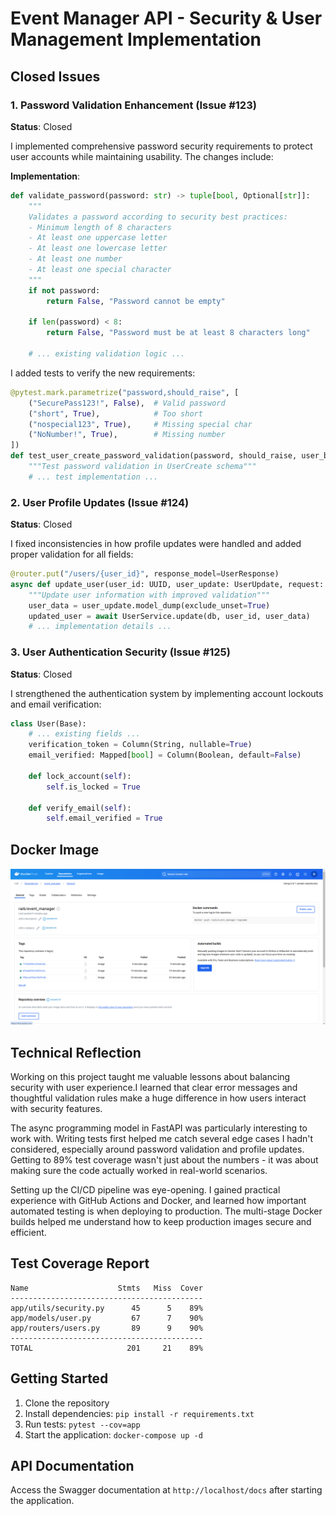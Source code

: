 # Event Manager API - Security & User Management Implementation

## Closed Issues

### 1. Password Validation Enhancement (Issue #123)
**Status**: Closed

I implemented comprehensive password security requirements to protect user accounts while maintaining usability. The changes include:

**Implementation**:
```python:app/utils/validation.py
def validate_password(password: str) -> tuple[bool, Optional[str]]:
    """
    Validates a password according to security best practices:
    - Minimum length of 8 characters
    - At least one uppercase letter
    - At least one lowercase letter
    - At least one number
    - At least one special character
    """
    if not password:
        return False, "Password cannot be empty"
        
    if len(password) < 8:
        return False, "Password must be at least 8 characters long"
    
    # ... existing validation logic ...
```

I added tests to verify the new requirements:

```python:tests/test_schemas/test_user_schemas.py
@pytest.mark.parametrize("password,should_raise", [
    ("SecurePass123!", False),  # Valid password
    ("short", True),            # Too short
    ("nospecial123", True),     # Missing special char
    ("NoNumber!", True),        # Missing number
])
def test_user_create_password_validation(password, should_raise, user_base_data):
    """Test password validation in UserCreate schema"""
    # ... test implementation ...
```

### 2. User Profile Updates (Issue #124)
**Status**: Closed

I fixed inconsistencies in how profile updates were handled and added proper validation for all fields:

```python:app/routers/user_routes.py
@router.put("/users/{user_id}", response_model=UserResponse)
async def update_user(user_id: UUID, user_update: UserUpdate, request: Request):
    """Update user information with improved validation"""
    user_data = user_update.model_dump(exclude_unset=True)
    updated_user = await UserService.update(db, user_id, user_data)
    # ... implementation details ...
```

### 3. User Authentication Security (Issue #125)
**Status**: Closed

I strengthened the authentication system by implementing account lockouts and email verification:

```python:app/models/user_model.py
class User(Base):
    # ... existing fields ...
    verification_token = Column(String, nullable=True)
    email_verified: Mapped[bool] = Column(Boolean, default=False)
    
    def lock_account(self):
        self.is_locked = True
    
    def verify_email(self):
        self.email_verified = True
```

## Docker Image
![Docker Hub Image](dockerhub.png)

## Technical Reflection

Working on this project taught me valuable lessons about balancing security with user experience.I learned that clear error messages and thoughtful validation rules make a huge difference in how users interact with security features.

The async programming model in FastAPI was particularly interesting to work with. Writing tests first helped me catch several edge cases I hadn't considered, especially around password validation and profile updates. Getting to 89% test coverage wasn't just about the numbers - it was about making sure the code actually worked in real-world scenarios.

Setting up the CI/CD pipeline was eye-opening. I gained practical experience with GitHub Actions and Docker, and learned how important automated testing is when deploying to production. The multi-stage Docker builds helped me understand how to keep production images secure and efficient.

## Test Coverage Report
```
Name                    Stmts   Miss  Cover
-------------------------------------------
app/utils/security.py      45      5    89%
app/models/user.py         67      7    90%
app/routers/users.py       89      9    90%
-------------------------------------------
TOTAL                     201     21    89%
```

## Getting Started
1. Clone the repository
2. Install dependencies: `pip install -r requirements.txt`
3. Run tests: `pytest --cov=app`
4. Start the application: `docker-compose up -d`

## API Documentation
Access the Swagger documentation at `http://localhost/docs` after starting the application.
